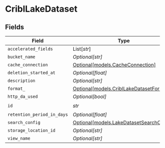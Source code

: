 # CriblLakeDataset


## Fields

| Field                                                                            | Type                                                                             | Required                                                                         | Description                                                                      |
| -------------------------------------------------------------------------------- | -------------------------------------------------------------------------------- | -------------------------------------------------------------------------------- | -------------------------------------------------------------------------------- |
| `accelerated_fields`                                                             | List[*str*]                                                                      | :heavy_minus_sign:                                                               | N/A                                                                              |
| `bucket_name`                                                                    | *Optional[str]*                                                                  | :heavy_minus_sign:                                                               | N/A                                                                              |
| `cache_connection`                                                               | [Optional[models.CacheConnection]](../models/cacheconnection.md)                 | :heavy_minus_sign:                                                               | N/A                                                                              |
| `deletion_started_at`                                                            | *Optional[float]*                                                                | :heavy_minus_sign:                                                               | N/A                                                                              |
| `description`                                                                    | *Optional[str]*                                                                  | :heavy_minus_sign:                                                               | N/A                                                                              |
| `format_`                                                                        | [Optional[models.CriblLakeDatasetFormat]](../models/cribllakedatasetformat.md)   | :heavy_minus_sign:                                                               | N/A                                                                              |
| `http_da_used`                                                                   | *Optional[bool]*                                                                 | :heavy_minus_sign:                                                               | N/A                                                                              |
| `id`                                                                             | *str*                                                                            | :heavy_check_mark:                                                               | N/A                                                                              |
| `retention_period_in_days`                                                       | *Optional[float]*                                                                | :heavy_minus_sign:                                                               | N/A                                                                              |
| `search_config`                                                                  | [Optional[models.LakeDatasetSearchConfig]](../models/lakedatasetsearchconfig.md) | :heavy_minus_sign:                                                               | N/A                                                                              |
| `storage_location_id`                                                            | *Optional[str]*                                                                  | :heavy_minus_sign:                                                               | N/A                                                                              |
| `view_name`                                                                      | *Optional[str]*                                                                  | :heavy_minus_sign:                                                               | N/A                                                                              |